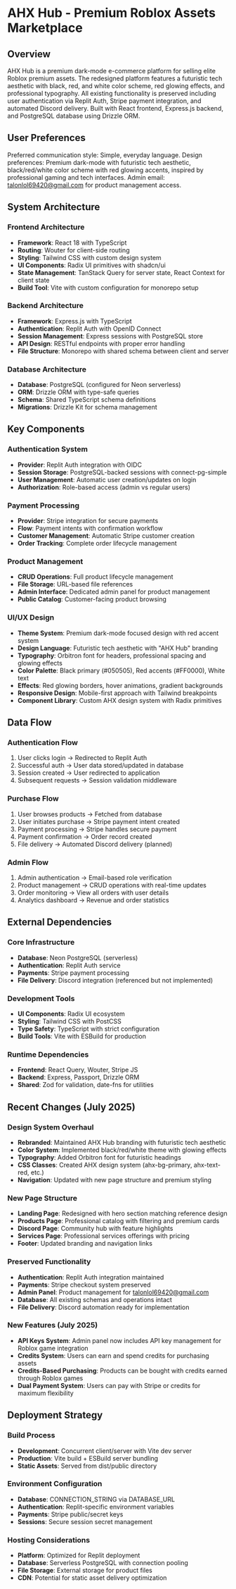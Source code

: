 # AHX Hub - Premium Roblox Assets Marketplace

## Overview

AHX Hub is a premium dark-mode e-commerce platform for selling elite Roblox premium assets. The redesigned platform features a futuristic tech aesthetic with black, red, and white color scheme, red glowing effects, and professional typography. All existing functionality is preserved including user authentication via Replit Auth, Stripe payment integration, and automated Discord delivery. Built with React frontend, Express.js backend, and PostgreSQL database using Drizzle ORM.

## User Preferences

Preferred communication style: Simple, everyday language.
Design preferences: Premium dark-mode with futuristic tech aesthetic, black/red/white color scheme with red glowing accents, inspired by professional gaming and tech interfaces.
Admin email: talonlol69420@gmail.com for product management access.

## System Architecture

### Frontend Architecture
- **Framework**: React 18 with TypeScript
- **Routing**: Wouter for client-side routing
- **Styling**: Tailwind CSS with custom design system
- **UI Components**: Radix UI primitives with shadcn/ui
- **State Management**: TanStack Query for server state, React Context for client state
- **Build Tool**: Vite with custom configuration for monorepo setup

### Backend Architecture
- **Framework**: Express.js with TypeScript
- **Authentication**: Replit Auth with OpenID Connect
- **Session Management**: Express sessions with PostgreSQL store
- **API Design**: RESTful endpoints with proper error handling
- **File Structure**: Monorepo with shared schema between client and server

### Database Architecture
- **Database**: PostgreSQL (configured for Neon serverless)
- **ORM**: Drizzle ORM with type-safe queries
- **Schema**: Shared TypeScript schema definitions
- **Migrations**: Drizzle Kit for schema management

## Key Components

### Authentication System
- **Provider**: Replit Auth integration with OIDC
- **Session Storage**: PostgreSQL-backed sessions with connect-pg-simple
- **User Management**: Automatic user creation/updates on login
- **Authorization**: Role-based access (admin vs regular users)

### Payment Processing
- **Provider**: Stripe integration for secure payments
- **Flow**: Payment intents with confirmation workflow
- **Customer Management**: Automatic Stripe customer creation
- **Order Tracking**: Complete order lifecycle management

### Product Management
- **CRUD Operations**: Full product lifecycle management
- **File Storage**: URL-based file references
- **Admin Interface**: Dedicated admin panel for product management
- **Public Catalog**: Customer-facing product browsing

### UI/UX Design
- **Theme System**: Premium dark-mode focused design with red accent system
- **Design Language**: Futuristic tech aesthetic with "AHX Hub" branding
- **Typography**: Orbitron font for headers, professional spacing and glowing effects
- **Color Palette**: Black primary (#050505), Red accents (#FF0000), White text
- **Effects**: Red glowing borders, hover animations, gradient backgrounds
- **Responsive Design**: Mobile-first approach with Tailwind breakpoints
- **Component Library**: Custom AHX design system with Radix primitives

## Data Flow

### Authentication Flow
1. User clicks login → Redirected to Replit Auth
2. Successful auth → User data stored/updated in database
3. Session created → User redirected to application
4. Subsequent requests → Session validation middleware

### Purchase Flow
1. User browses products → Fetched from database
2. User initiates purchase → Stripe payment intent created
3. Payment processing → Stripe handles secure payment
4. Payment confirmation → Order record created
5. File delivery → Automated Discord delivery (planned)

### Admin Flow
1. Admin authentication → Email-based role verification
2. Product management → CRUD operations with real-time updates
3. Order monitoring → View all orders with user details
4. Analytics dashboard → Revenue and order statistics

## External Dependencies

### Core Infrastructure
- **Database**: Neon PostgreSQL (serverless)
- **Authentication**: Replit Auth service
- **Payments**: Stripe payment processing
- **File Delivery**: Discord integration (referenced but not implemented)

### Development Tools
- **UI Components**: Radix UI ecosystem
- **Styling**: Tailwind CSS with PostCSS
- **Type Safety**: TypeScript with strict configuration
- **Build Tools**: Vite with ESBuild for production

### Runtime Dependencies
- **Frontend**: React Query, Wouter, Stripe JS
- **Backend**: Express, Passport, Drizzle ORM
- **Shared**: Zod for validation, date-fns for utilities

## Recent Changes (July 2025)

### Design System Overhaul
- **Rebranded**: Maintained AHX Hub branding with futuristic tech aesthetic
- **Color System**: Implemented black/red/white theme with glowing effects
- **Typography**: Added Orbitron font for futuristic headings
- **CSS Classes**: Created AHX design system (ahx-bg-primary, ahx-text-red, etc.)
- **Navigation**: Updated with new page structure and premium styling

### New Page Structure
- **Landing Page**: Redesigned with hero section matching reference design
- **Products Page**: Professional catalog with filtering and premium cards
- **Discord Page**: Community hub with feature highlights
- **Services Page**: Professional services offerings with pricing
- **Footer**: Updated branding and navigation links

### Preserved Functionality
- **Authentication**: Replit Auth integration maintained
- **Payments**: Stripe checkout system preserved
- **Admin Panel**: Product management for talonlol69420@gmail.com
- **Database**: All existing schemas and operations intact
- **File Delivery**: Discord automation ready for implementation

### New Features (July 2025)
- **API Keys System**: Admin panel now includes API key management for Roblox game integration
- **Credits System**: Users can earn and spend credits for purchasing assets
- **Credits-Based Purchasing**: Products can be bought with credits earned through Roblox games
- **Dual Payment System**: Users can pay with Stripe or credits for maximum flexibility

## Deployment Strategy

### Build Process
- **Development**: Concurrent client/server with Vite dev server
- **Production**: Vite build + ESBuild server bundling
- **Static Assets**: Served from dist/public directory

### Environment Configuration
- **Database**: CONNECTION_STRING via DATABASE_URL
- **Authentication**: Replit-specific environment variables
- **Payments**: Stripe public/secret keys
- **Sessions**: Secure session secret management

### Hosting Considerations
- **Platform**: Optimized for Replit deployment
- **Database**: Serverless PostgreSQL with connection pooling
- **File Storage**: External storage for product files
- **CDN**: Potential for static asset delivery optimization